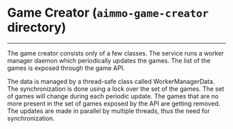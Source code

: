 # Game Creator (`aimmo-game-creator` directory)

---

The game creator consists only of a few classes. The service runs a worker manager daemon which periodically updates the games. The list of the games is exposed through the game API.

The data is managed by a thread-safe class called WorkerManagerData. The synchronization is done using a lock over the set of the games. The set of games will change during each periodic update. The games that are no more present in the set of games exposed by the API are getting removed. The updates are made in parallel by multiple threads, thus the need for synchronization.
